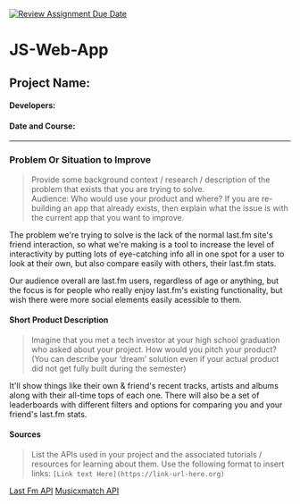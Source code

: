 [![Review Assignment Due Date](https://classroom.github.com/assets/deadline-readme-button-24ddc0f5d75046c5622901739e7c5dd533143b0c8e959d652212380cedb1ea36.svg)](https://classroom.github.com/a/_AfzJBUU)
# JS-Web-App
## Project Name:
#### Developers: 
#### Date and Course:
<hr>

### Problem Or Situation to Improve
>Provide some background context / research / description of the problem that exists that you are trying to solve.  
Audience: Who would use your product and where? 
If you are re-building an app that already exists, then explain what the issue is with the current app that you want to improve.

The problem we're trying to solve is the lack of the normal last.fm site's friend interaction, so what we're making is a tool to increase the level of interactivity by putting lots of eye-catching info all in one spot for a user to look at their own, but also compare easily with others, their last.fm stats.

Our audience overall are last.fm users, regardless of age or anything, but the focus is for people who really enjoy last.fm's existing functionality, but wish there were more social elements easily acessible to them.

>> 



#### Short Product Description 
>Imagine that you met a tech investor at your high school graduation who asked about your project. How would you pitch your product? 
(You can describe your ‘dream’ solution even if your actual product did not get fully built during the semester)

 It'll show things like their own & friend's recent tracks, artists and albums along with their all-time tops of each one. There will also be a set of leaderboards with different filters and options for comparing you and your friend's last.fm stats.

>>

#### Sources
>List the APIs used in your project and the associated tutorials / resources for learning about them.
>Use the following format to insert links: `[Link text Here](https://link-url-here.org)`

[Last Fm API](https://www.last.fm/api)
[Musicxmatch API](https://developer.musixmatch.com/documentation)

>>







